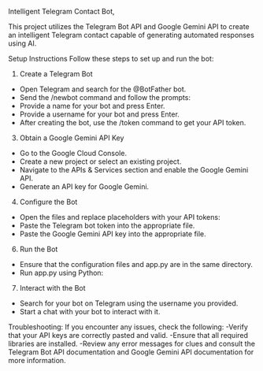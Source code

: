 Intelligent Telegram Contact Bot,

This project utilizes the Telegram Bot API and Google Gemini API to create an intelligent Telegram contact capable of generating automated responses using AI.

Setup Instructions
Follow these steps to set up and run the bot:

1. Create a Telegram Bot
- Open Telegram and search for the @BotFather bot.
- Send the /newbot command and follow the prompts:
- Provide a name for your bot and press Enter.
- Provide a username for your bot and press Enter.
- After creating the bot, use the /token command to get your API token.

3. Obtain a Google Gemini API Key
- Go to the Google Cloud Console.
- Create a new project or select an existing project.
- Navigate to the APIs & Services section and enable the Google Gemini API.
- Generate an API key for Google Gemini.

4. Configure the Bot
- Open the files and replace placeholders with your API tokens:
- Paste the Telegram bot token into the appropriate file.
- Paste the Google Gemini API key into the appropriate file.

6. Run the Bot
- Ensure that the configuration files and app.py are in the same directory.
- Run app.py using Python:

7. Interact with the Bot
- Search for your bot on Telegram using the username you provided.
- Start a chat with your bot to interact with it.

Troubleshooting:
If you encounter any issues, check the following:
-Verify that your API keys are correctly pasted and valid.
-Ensure that all required libraries are installed.
-Review any error messages for clues and consult the Telegram Bot API documentation and Google Gemini API documentation for more information.

